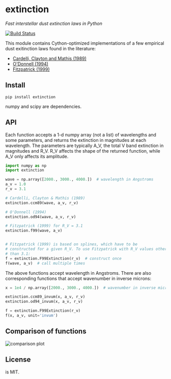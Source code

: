 extinction
==========

*Fast interstellar dust extinction laws in Python*

[![Build Status](http://img.shields.io/travis/kbarbary/extinction.svg?style=flat-square&label=build)](https://travis-ci.org/kbarbary/extinction)

This module contains Cython-optimized implementations of a few
empirical dust exitinction laws found in the literature:

- [Cardelli, Clayton and Mathis (1989)](http://adsabs.harvard.edu/abs/1989ApJ...345..245C)
- [O'Donnell (1994)](http://adsabs.harvard.edu/abs/1994ApJ...422..158O)
- [Fitzpatrick (1999)](http://adsabs.harvard.edu/abs/1999PASP..111...63F)

## Install

```
pip install extinction
```

numpy and scipy are dependencies.


## API

Each function accepts a 1-d numpy array (not a list) of wavelengths and
some parameters, and returns the extinction in magnitudes at each wavelength.
The parameters are typically A_V, the total V band extinction in magnitudes
and R_V. R_V affects the shape of the returned function, while A_V only
affects its amplitude.

```python
import numpy as np
import extinction

wave = np.array([2000., 3000., 4000.])  # wavelength in Angstroms
a_v = 1.0
r_v = 3.1

# Cardelli, Clayton & Mathis (1989)
extinction.ccm89(wave, a_v, r_v)

# O'Donnell (1994)
extinction.od94(wave, a_v, r_v)

# Fitzpatrick (1999) for R_V = 3.1
extinction.f99(wave, a_v)


# Fitzpatrick (1999) is based on splines, which have to be
# constructed for a given R_V. To use Fitzpatrick with R_V values other
# than 3.1:
f = extinction.F99Extinction(r_v)  # construct once
f(wave, a_v)  # call multiple times

```

The above functions accept wavelength in Angstroms. There are also corresponding functions
that accept wavenumber in inverse microns:

```python
x = 1e4 / np.array([2000., 3000., 4000.])  # wavenumber in inverse microns

extinction.ccm89_invum(x, a_v, r_v)
extinction.od94_invum(x, a_v, r_v)

f = extinction.F99Extinction(r_v)
f(x, a_v, unit='invum')
```

## Comparison of functions

![comparison plot](extinction.png)


## License

is MIT.